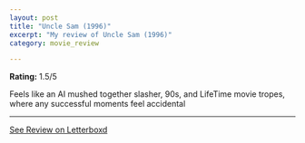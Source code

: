 ```yaml
---
layout: post
title: "Uncle Sam (1996)"
excerpt: "My review of Uncle Sam (1996)"
category: movie_review

---
```


**Rating:** 1.5/5

Feels like an AI mushed together slasher, 90s, and LifeTime movie tropes, where any successful moments feel accidental

<hr>

[See Review on Letterboxd](https://boxd.it/309iNn)
